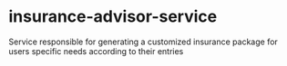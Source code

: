 # insurance-advisor-service
Service responsible for generating a customized insurance package for users specific needs according to their entries
